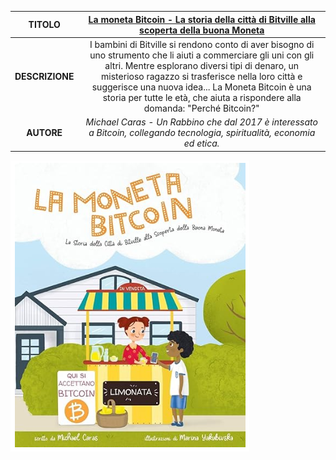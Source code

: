 | TITOLO          | [La moneta Bitcoin - La storia della città di Bitville alla scoperta della buona Moneta](https://www.amazon.it/Moneta-Bitcoin-Storia-Bitville-Scoperta/dp/0578528444/ref=sr_1_3) |
|:---------------:|:-------------:|
| **DESCRIZIONE** | I bambini di Bitville si rendono conto di aver bisogno di uno strumento che li aiuti a commerciare gli uni con gli altri. Mentre esplorano diversi tipi di denaro, un misterioso ragazzo si trasferisce nella loro città e suggerisce una nuova idea... La Moneta Bitcoin è una storia per tutte le età, che aiuta a rispondere alla domanda: "Perché Bitcoin?" |
| **AUTORE**      | *Michael Caras - Un Rabbino che dal 2017 è interessato a Bitcoin, collegando tecnologia, spiritualità, economia ed etica.* | 

![La Moneta Bitcoin](https://github.com/TheOrangeWaveProject/TheOrangeWaveProject.github.io/blob/main/Bitcoin/Libri/N01/La%20moneta%20Bitcoin.png)
